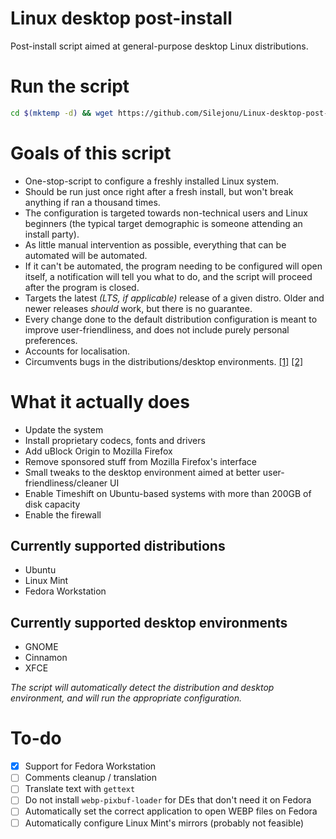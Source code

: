 # Linux desktop post-install
Post-install script aimed at general-purpose desktop Linux distributions.

# Run the script
```bash
cd $(mktemp -d) && wget https://github.com/Silejonu/Linux-desktop-post-install/archive/refs/heads/main.zip && unzip main.zip && cd Linux-desktop-post-install-main && bash ./linux_desktop_post-install.sh
```

# Goals of this script
- One-stop-script to configure a freshly installed Linux system.
- Should be run just once right after a fresh install, but won't break anything if ran a thousand times.
- The configuration is targeted towards non-technical users and Linux beginners (the typical target demographic is someone attending an install party).
- As little manual intervention as possible, everything that can be automated will be automated.
- If it can't be automated, the program needing to be configured will open itself, a notification will tell you what to do, and the script will proceed after the program is closed.
- Targets the latest *(LTS, if applicable)* release of a given distro. Older and newer releases *should* work, but there is no guarantee.
- Every change done to the default distribution configuration is meant to improve user-friendliness, and does not include purely personal preferences.
- Accounts for localisation.
- Circumvents bugs in the distributions/desktop environments. [[1]](https://github.com/flatpak/flatpak/issues/4831) [[2]](https://bugs.launchpad.net/ubuntu/+source/wslu/+bug/1971757)

# What it actually does
- Update the system
- Install proprietary codecs, fonts and drivers
- Add uBlock Origin to Mozilla Firefox
- Remove sponsored stuff from Mozilla Firefox's interface
- Small tweaks to the desktop environment aimed at better user-friendliness/cleaner UI
- Enable Timeshift on Ubuntu-based systems with more than 200GB of disk capacity
- Enable the firewall

## Currently supported distributions
- Ubuntu
- Linux Mint
- Fedora Workstation

## Currently supported desktop environments
- GNOME
- Cinnamon
- XFCE

*The script will automatically detect the distribution and desktop environment, and will run the appropriate configuration.*

# To-do

- [x] Support for Fedora Workstation
- [ ] Comments cleanup / translation
- [ ] Translate text with `gettext`
- [ ] Do not install `webp-pixbuf-loader` for DEs that don't need it on Fedora
- [ ] Automatically set the correct application to open WEBP files on Fedora
- [ ] Automatically configure Linux Mint's mirrors (probably not feasible)
